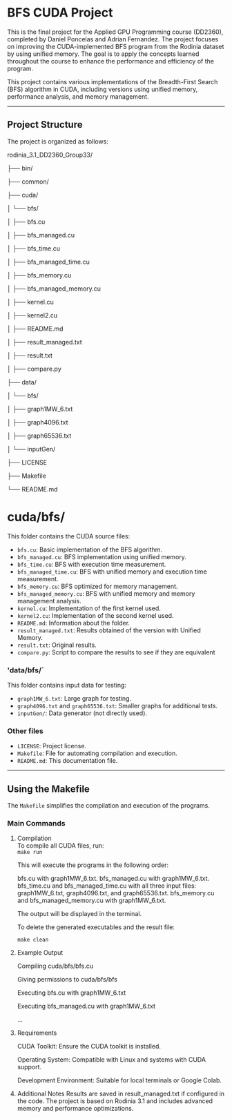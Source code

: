 # BFS CUDA Project


This is the final project for the Applied GPU Programming course (DD2360), completed by Daniel Poncelas and Adrian Fernandez. 
The project focuses on improving the CUDA-implemented BFS program from the Rodinia dataset by using unified memory. 
The goal is to apply the concepts learned throughout the course to enhance the performance and efficiency of the program.

This project contains various implementations of the Breadth-First Search (BFS) algorithm in CUDA, including versions using unified memory, 
performance analysis, and memory management.

---

## Project Structure

The project is organized as follows:

rodinia_3.1_DD2360_Group33/

├── bin/

├── common/

├── cuda/

│   └── bfs/

│                 ├── bfs.cu

│                 ├── bfs_managed.cu

│                 ├── bfs_time.cu

│                 ├── bfs_managed_time.cu


│                 ├── bfs_memory.cu

│                 ├── bfs_managed_memory.cu

│                 ├── kernel.cu

│                 ├── kernel2.cu

│                 ├── README.md

│                 ├── result_managed.txt

│                 ├── result.txt   

│                 ├── compare.py          

├── data/

│   └── bfs/

│                 ├── graph1MW_6.txt

│                 ├── graph4096.txt

│                 ├── graph65536.txt

│                 └── inputGen/

├── LICENSE

├── Makefile

└── README.md


# cuda/bfs/
This folder contains the CUDA source files:
- `bfs.cu`: Basic implementation of the BFS algorithm.
- `bfs_managed.cu`: BFS implementation using unified memory.
- `bfs_time.cu`: BFS with execution time measurement.
- `bfs_managed_time.cu`: BFS with unified memory and execution time measurement.
- `bfs_memory.cu`: BFS optimized for memory management.
- `bfs_managed_memory.cu`: BFS with unified memory and memory management analysis.
- `kernel.cu`: Implementation of the first kernel used.
- `kernel2.cu`: Implementation of the second kernel used.
- `README.md`: Information about the folder.
- `result_managed.txt`: Results obtained of the version with Unified Memory.
- `result.txt`: Original results.
- `compare.py`: Script to compare the results to see if they are equivalent 

### 'data/bfs/`
This folder contains input data for testing:
- `graph1MW_6.txt`: Large graph for testing.
- `graph4096.txt` and `graph65536.txt`: Smaller graphs for additional tests.
- `inputGen/`: Data generator (not directly used).

### Other files
- `LICENSE`: Project license.
- `Makefile`: File for automating compilation and execution.
- `README.md`: This documentation file.

---

## Using the Makefile

The `Makefile` simplifies the compilation and execution of the programs.

### Main Commands

1. Compilation  
   To compile all CUDA files, run:  
    `make run`

    This will execute the programs in the following order:

    bfs.cu with graph1MW_6.txt.
    bfs_managed.cu with graph1MW_6.txt.
    bfs_time.cu and bfs_managed_time.cu with all three input files: graph1MW_6.txt, graph4096.txt, and graph65536.txt.
    bfs_memory.cu and bfs_managed_memory.cu with graph1MW_6.txt.

    The output will be displayed in the terminal.

    
    To delete the generated executables and the result file:

    `make clean`

2. Example Output
    
    Compiling cuda/bfs/bfs.cu
   
    Giving permissions to cuda/bfs/bfs
    
    Executing bfs.cu with graph1MW_6.txt
   
    <program output>

    
    Executing bfs_managed.cu with graph1MW_6.txt
   
    <program output>

    ...
    

4. Requirements
    
    CUDA Toolkit: Ensure the CUDA toolkit is installed.
   
    Operating System: Compatible with Linux and systems with CUDA support.
   
    Development Environment: Suitable for local terminals or Google Colab.

5. Additional Notes
    Results are saved in result_managed.txt if configured in the code.
    The project is based on Rodinia 3.1 and includes advanced memory and performance optimizations.
